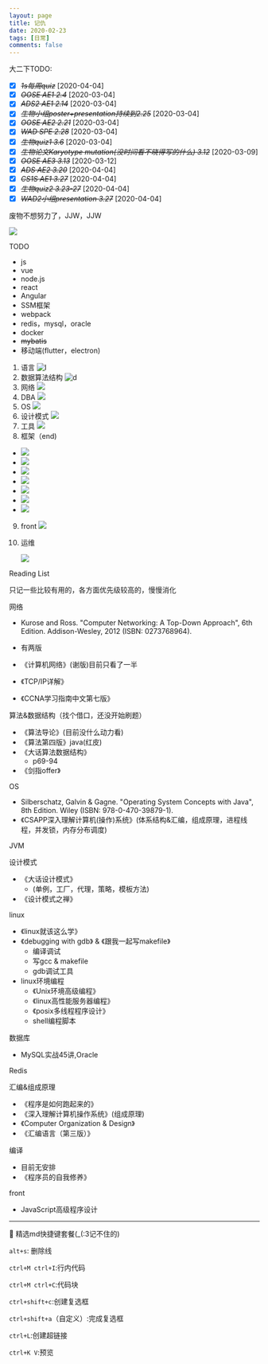 ```yaml
---
layout: page
title: 记仇
date: 2020-02-23
tags: [日常]
comments: false
---
```


大二下TODO:
- [X] ~~*1s每周quiz*~~ [2020-04-04]
- [X] ~~*OOSE AE1 2.4*~~ [2020-03-04]
- [X] ~~*ADS2 AE1 2.14*~~ [2020-03-04]
- [X] ~~*生物小组poster+presentation持续到2.25*~~ [2020-03-04]
- [X] ~~*OOSE AE2 2.21*~~ [2020-03-04]
- [X] ~~*WAD SPE 2.28*~~ [2020-03-04]
- [X] ~~*生物quiz1 3.6*~~ [2020-03-04]
- [X] ~~*生物论文Karyotype mutation(没时间看不晓得写的什么) 3.12*~~ [2020-03-09]
- [X] ~~*OOSE AE3 3.13*~~ [2020-03-12]
- [X] ~~*ADS AE2 3.20*~~ [2020-04-04]
- [X] ~~*CS1S AE1 3.27*~~ [2020-04-04]
- [X] ~~*生物quiz2 3.23-27*~~ [2020-04-04]
- [X] ~~*WAD2小组presentation 3.27*~~ [2020-04-04]

废物不想努力了，JJW，JJW

![](/static/2020-05-10-22-25-16.png)

TODO

- js
- vue
- node.js
- react
- Angular
- SSM框架
- webpack
- redis，mysql，oracle
- docker
- ~~mybatis~~
- 移动端(flutter，electron)

1. 语言
  ![l](/static/2020-05-10-22-18-27.png)
2. 数据算法结构
  ![d](/static/2020-05-11-00-02-17.png)
3. 网络
  ![](/static/2020-05-11-00-02-55.png)
4. DBA
  ![](/static/2020-05-11-00-03-21.png)
5. OS
  ![](/static/2020-05-11-00-03-45.png)
6. 设计模式
  ![](/static/2020-05-11-00-04-05.png)
7. 工具
  ![](/static/2020-05-11-00-04-57.png)
8. 框架（end)
  * ![](/static/2020-05-11-00-05-34.png)
  * ![](/static/2020-05-11-00-05-54.png)
  * ![](/static/2020-05-11-00-06-11.png)
  * ![](/static/2020-05-11-00-06-27.png)
  * ![](/static/2020-05-11-00-06-47.png)
  * ![](/static/2020-05-11-00-07-12.png)
  * ![](/static/2020-05-11-00-07-33.png)
9. front
   ![](/static/2020-05-11-00-08-27.png)
10. 运维

    ![](/static/2020-05-11-00-09-18.png)

Reading List

只记一些比较有用的，各方面优先级较高的，慢慢消化

网络
  - Kurose and Ross. "Computer Networking: A Top-Down Approach", 6th Edition. Addison-Wesley, 2012 (ISBN: 0273768964).
  - 有两版

  - 《计算机网络》(谢版)目前只看了一半
  - 《TCP/IP详解》
  - 《CCNA学习指南中文第七版》

算法&数据结构（找个借口，还没开始刷题）
  - 《算法导论》(目前没什么动力看)
  - 《算法第四版》java(红皮)
  - 《大话算法数据结构》
    - p69-94
  - 《剑指offer》

OS
  - Silberschatz, Galvin & Gagne. "Operating System Concepts with Java", 8th Edition. Wiley (ISBN: 978-0-470-39879-1).
  - 《CSAPP深入理解计算机(操作)系统》(体系结构&汇编，组成原理，进程线程，并发锁，内存分布调度)

JVM

设计模式
- 《大话设计模式》
  - (单例，工厂，代理，策略，模板方法)
- 《设计模式之禅》

linux
- 《linux就该这么学》
- 《debugging with gdb》 & 《跟我一起写makefile》
  - 编译调试
  - 写gcc & makefile
  - gdb调试工具
- linux环境编程
  - 《Unix环境高级编程》
  - 《linux高性能服务器编程》
  - 《posix多线程程序设计》
  - shell编程脚本

数据库
  - MySQL实战45讲,Oracle

Redis

汇编&组成原理
  - 《程序是如何跑起来的》
  - 《深入理解计算机操作系统》(组成原理)
  - 《Computer Organization & Design》
  - 《汇编语言（第三版）》

编译
  - 目前无安排
  - 《程序员的自我修养》

front

  - JavaScript高级程序设计

---
🍊 精选md快捷键套餐(_(:3记不住的)

`alt+s`: 删除线

`ctrl+M ctrl+I`:行内代码

`ctrl+M ctrl+C`:代码块

`ctrl+shift+c`:创建复选框

`ctrl+shift+a`（自定义）:完成复选框

`ctrl+L`:创建超链接

`ctrl+K V`:预览
